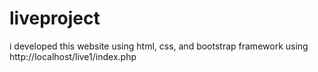 # liveproject
i developed this website  using html, css, and bootstrap framework using http://localhost/live1/index.php
